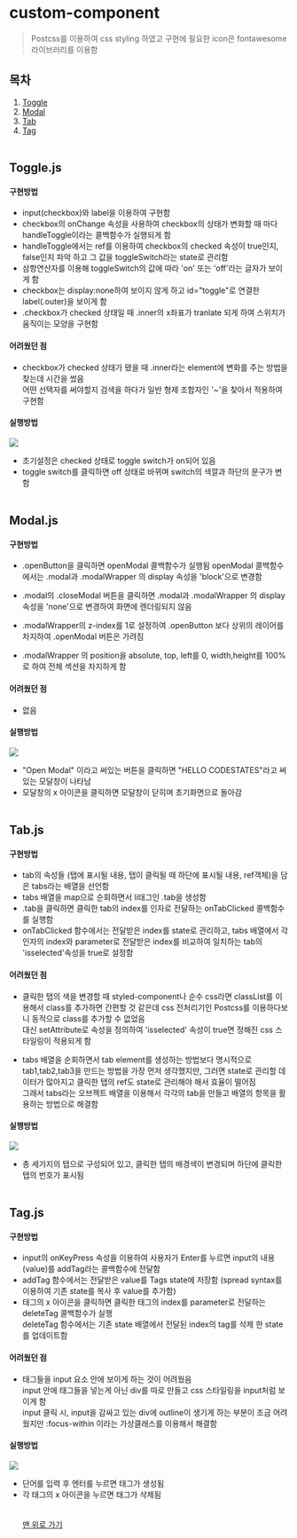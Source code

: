 # custom-component

> Postcss를 이용하여 css styling 하였고 구현에 필요한 icon은 fontawesome 라이브러리를 이용함

## 목차

1. [Toggle](#togglejs)
2. [Modal](#modaljs)
3. [Tab](#tabjs)
4. [Tag](#tagjs)
   <br>
   <br>

## Toggle.js

#### 구현방법

- input(checkbox)와 label을 이용하여 구현함
- checkbox의 onChange 속성을 사용하여 checkbox의 상태가 변화할 때 마다 handleToggle이라는 콜백함수가 실행되게 함
- handleToggle에서는 ref를 이용하여 checkbox의 checked 속성이 true인지, false인지 파악 하고 그 값을 toggleSwitch라는 state로 관리함
- 삼항연산자를 이용해 toggleSwitch의 값에 따라 'on' 또는 'off'라는 글자가 보이게 함
- checkbox는 display:none하여 보이지 않게 하고 id="toggle"로 연결한
  label(.outer)을 보이게 함
- .checkbox가 checked 상태일 때 .inner의 x좌표가 tranlate 되게 하여 스위치가 움직이는 모양을 구현함

#### 어려웠던 점

- checkbox가 checked 상태가 됐을 때 .inner라는 element에 변화를 주는 방법을 찾는데 시간을 썼음  
  어떤 선택자를 써야할지 검색을 하다가 일반 형제 조합자인 '~'을 찾아서 적용하여 구현함

#### 실행방법

  <img src="https://user-images.githubusercontent.com/84840032/152739840-dee5be14-ada2-4029-8e26-9ebfbb8867cc.gif">

- 초기설정은 checked 상태로 toggle switch가 on되어 있음
- toggle switch를 클릭하면 off 상태로 바뀌며 switch의 색깔과 하단의 문구가 변함
  <br><br>

## Modal.js

#### 구현방법

- .openButton을 클릭하면 openModal 콜백함수가 실행됨
  openModal 콜백함수에서는 .modal과 .modalWrapper 의 display 속성을 'block'으로 변경함

- .modal의 .closeModal 버튼을 클릭하면 .modal과 .modalWrapper 의 display 속성을 'none'으로 변경하여 화면에 렌더링되지 않음

- .modalWrapper의 z-index를 1로 설정하여 .openButton 보다 상위의 레이어를 차지하여 .openModal 버튼은 가려짐
- .modalWrapper 의 position을 absolute, top, left를 0, width,height를 100%로 하여 전체 섹션을 차지하게 함

#### 어려웠던 점

- 없음

#### 실행방법

<img src="https://user-images.githubusercontent.com/84840032/152743278-c8c9a3c7-cbf0-4433-871a-96f8a8208296.gif">

- "Open Modal" 이라고 써있는 버튼을 클릭하면 "HELLO CODESTATES"라고 써있는 모달창이 나타남
- 모달창의 x 아이콘을 클릭하면 모달창이 닫히며 초기화면으로 돌아감
  <br><br>

## Tab.js

#### 구현방법

- tab의 속성들 (탭에 표시될 내용, 탭이 클릭될 때 하단에 표시될 내용, ref객체)을 담은 tabs라는 배열을 선언함
- tabs 배열을 map으로 순회하면서 li태그인 .tab을 생성함
- .tab을 클릭하면 클릭한 tab의 index를 인자로 전달하는 onTabClicked 콜백함수를 실행함
- onTabClicked 함수에서는 전달받은 index를 state로 관리하고, tabs 배열에서 각 인자의 index와 parameter로 전달받은 index를 비교하여 일치하는 tab의 'isselected'속성을 true로 설정함

#### 어려웠던 점

- 클릭한 탭의 색을 변경할 때 styled-component나 순수 css라면 classList를 이용해서 class를 추가하면 간편할 것 같은데 css 전처리기인 Postcss를 이용하다보니 동적으로 class를 추가할 수 없었음  
  대신 setAttribute로 속성을 정의하여 'isselected' 속성이 true면 정해진 css 스타일링이 적용되게 함

- tabs 배열을 순회하면서 tab element를 생성하는 방법보다 명시적으로 tab1,tab2,tab3을 만드는 방법을 가장 먼저 생각했지만, 그러면 state로 관리할 데이터가 많아지고 클릭한 탭의 ref도 state로 관리해야 해서 효율이 떨어짐  
  그래서 tabs라는 오브젝트 배열을 이용해서 각각의 tab을 만들고 배열의 항목을 활용하는 방법으로 해결함

#### 실행방법

  <img src="https://user-images.githubusercontent.com/84840032/152754669-3039ebb2-907e-4dc8-9b0a-f28bab1f97cf.gif">

- 총 세가지의 탭으로 구성되어 있고, 클릭한 탭의 배경색이 변경되며 하단에 클릭한 탭의 번호가 표시됨
  <br><br>

## Tag.js

#### 구현방법

- input의 onKeyPress 속성을 이용하여 사용자가 Enter를 누르면 input의 내용(value)를 addTag라는 콜백함수에 전달함
- addTag 함수에서는 전달받은 value를 Tags state에 저장함 (spread syntax를 이용하여 기존 state를 복사 후 value를 추가함)
- 태그의 x 아이콘을 클릭하면 클릭한 태그의 index를 parameter로 전달하는 deleteTag 콜백함수가 실행  
  deleteTag 함수에서는 기존 state 배열에서 전달된 index의 tag를 삭제 한 state를 업데이트함

#### 어려웠던 점

- 태그들을 input 요소 안에 보이게 하는 것이 어려웠음  
  input 안에 태그들을 넣는게 아닌 div를 따로 만들고 css 스타일링을 input처럼 보이게 함  
  input 클릭 시, input을 감싸고 있는 div에 outline이 생기게 하는 부분이 조금 어려웠지만 :focus-within 이라는 가상클래스를 이용해서 해결함

#### 실행방법

  <img src="https://user-images.githubusercontent.com/84840032/152761434-746fdabe-db8e-4c4a-820c-aa858e2b36a5.gif">

- 단어를 입력 후 엔터를 누르면 태그가 생성됨
- 각 태그의 x 아이콘을 누르면 태그가 삭제됨
  <br><br><br>
  [맨 위로 가기](#custom-component)
